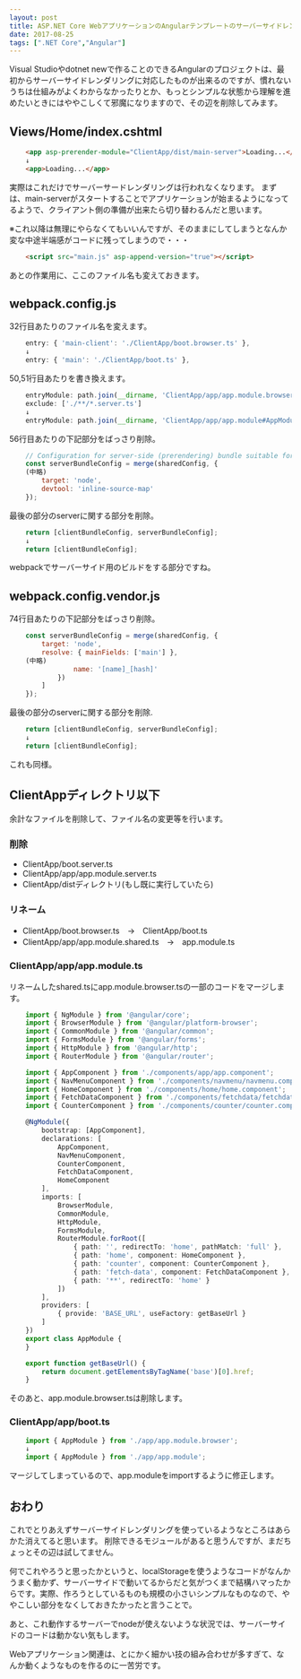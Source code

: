 ```yaml
---
layout: post
title: ASP.NET Core WebアプリケーションのAngularテンプレートのサーバーサイドレンダリングをやめる方法(.NET Core 2.0)
date: 2017-08-25
tags: [".NET Core","Angular"]
---
```


Visual Studioやdotnet newで作ることのできるAngularのプロジェクトは、最初からサーバーサイドレンダリングに対応したものが出来るのですが、慣れないうちは仕組みがよくわからなかったりとか、もっとシンプルな状態から理解を進めたいときにはややこしくて邪魔になりますので、その辺を削除してみます。

## Views/Home/index.cshtml

```html
    <app asp-prerender-module="ClientApp/dist/main-server">Loading...</app>
    ↓
    <app>Loading...</app>
```

実際はこれだけでサーバーサードレンダリングは行われなくなります。
まずは、main-serverがスタートすることでアプリケーションが始まるようになってるようで、クライアント側の準備が出来たら切り替わるんだと思います。

※これ以降は無理にやらなくてもいいんですが、そのままにしてしまうとなんか変な中途半端感がコードに残ってしまうので・・・

```html
    <script src="main.js" asp-append-version="true"></script>
```

あとの作業用に、ここのファイル名も変えておきます。

## webpack.config.js

32行目あたりのファイル名を変えます。

```javascript
    entry: { 'main-client': './ClientApp/boot.browser.ts' },
    ↓
    entry: { 'main': './ClientApp/boot.ts' },
```

50,51行目あたりを書き換えます。

```javascript
    entryModule: path.join(__dirname, 'ClientApp/app/app.module.browser#AppModule'),
    exclude: ['./**/*.server.ts']
    ↓
    entryModule: path.join(__dirname, 'ClientApp/app/app.module#AppModule')
```

56行目あたりの下記部分をばっさり削除。

```javascript
    // Configuration for server-side (prerendering) bundle suitable for running in Node
    const serverBundleConfig = merge(sharedConfig, {
    (中略)
        target: 'node',
        devtool: 'inline-source-map'
    });
```

最後の部分のserverに関する部分を削除。

```javascript
    return [clientBundleConfig, serverBundleConfig];
    ↓
    return [clientBundleConfig];
```

webpackでサーバーサイド用のビルドをする部分ですね。

## webpack.config.vendor.js

74行目あたりの下記部分をばっさり削除。

```javascript
    const serverBundleConfig = merge(sharedConfig, {
        target: 'node',
        resolve: { mainFields: ['main'] },
    (中略)
                name: '[name]_[hash]'
            })
        ]
    });
```

最後の部分のserverに関する部分を削除.

```javascript
    return [clientBundleConfig, serverBundleConfig];
    ↓
    return [clientBundleConfig];
```

これも同様。

## ClientAppディレクトリ以下

余計なファイルを削除して、ファイル名の変更等を行います。

### 削除

* ClientApp/boot.server.ts
* ClientApp/app/app.module.server.ts
* ClientApp/distディレクトリ(もし既に実行していたら)

### リネーム

* ClientApp/boot.browser.ts　→　ClientApp/boot.ts
* ClientApp/app/app.module.shared.ts　→　app.module.ts

### ClientApp/app/app.module.ts

リネームしたshared.tsにapp.module.browser.tsの一部のコードをマージします。

```typescript
    import { NgModule } from '@angular/core';
    import { BrowserModule } from '@angular/platform-browser';
    import { CommonModule } from '@angular/common';
    import { FormsModule } from '@angular/forms';
    import { HttpModule } from '@angular/http';
    import { RouterModule } from '@angular/router';

    import { AppComponent } from './components/app/app.component';
    import { NavMenuComponent } from './components/navmenu/navmenu.component';
    import { HomeComponent } from './components/home/home.component';
    import { FetchDataComponent } from './components/fetchdata/fetchdata.component';
    import { CounterComponent } from './components/counter/counter.component';

    @NgModule({
        bootstrap: [AppComponent],
        declarations: [
            AppComponent,
            NavMenuComponent,
            CounterComponent,
            FetchDataComponent,
            HomeComponent
        ],
        imports: [
            BrowserModule,
            CommonModule,
            HttpModule,
            FormsModule,
            RouterModule.forRoot([
                { path: '', redirectTo: 'home', pathMatch: 'full' },
                { path: 'home', component: HomeComponent },
                { path: 'counter', component: CounterComponent },
                { path: 'fetch-data', component: FetchDataComponent },
                { path: '**', redirectTo: 'home' }
            ])
        ],
        providers: [
            { provide: 'BASE_URL', useFactory: getBaseUrl }
        ]
    })
    export class AppModule {
    }

    export function getBaseUrl() {
        return document.getElementsByTagName('base')[0].href;
    }
```

そのあと、app.module.browser.tsは削除します。

### ClientApp/app/boot.ts

```typescript
    import { AppModule } from './app/app.module.browser';
    ↓
    import { AppModule } from './app/app.module';
```

マージしてしまっているので、app.moduleをimportするように修正します。

## おわり

これでとりあえずサーバーサイドレンダリングを使っているようなところはあらかた消えてると思います。
削除できるモジュールがあると思うんですが、まだちょっとその辺は試してません。

何でこれやろうと思ったかというと、localStorageを使うようなコードがなんかうまく動かず、サーバーサイドで動いてるからだと気がつくまで結構ハマったからです。実際、作ろうとしているものも規模の小さいシンプルなものなので、ややこしい部分をなくしておきたかったと言うことで。

あと、これ動作するサーバーでnodeが使えないような状況では、サーバーサイドのコードは動かない気もします。

Webアプリケーション関連は、とにかく細かい技の組み合わせが多すぎて、なんか動くようなものを作るのに一苦労です。